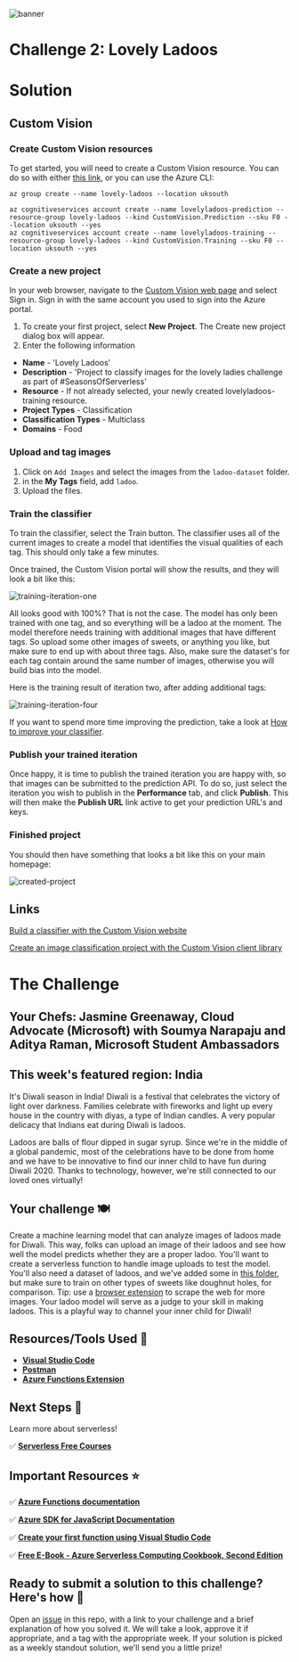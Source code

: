 ![banner](assets/banner-2.png)

# Challenge 2: Lovely Ladoos

# Solution

## Custom Vision

### Create Custom Vision resources

To get started, you will need to create a Custom Vision resource. You can do so with either [this link](https://portal.azure.com/?microsoft_azure_marketplace_ItemHideKey=microsoft_azure_cognitiveservices_customvision#create/Microsoft.CognitiveServicesCustomVision), or you can use the Azure CLI:

```
az group create --name lovely-ladoos --location uksouth
```

```
az cognitiveservices account create --name lovelyladoos-prediction --resource-group lovely-ladoos --kind CustomVision.Prediction --sku F0 --location uksouth --yes
az cognitiveservices account create --name lovelyladoos-training --resource-group lovely-ladoos --kind CustomVision.Training --sku F0 --location uksouth --yes
```

### Create a new project
In your web browser, navigate to the [Custom Vision web page](https://customvision.ai/) and select Sign in. Sign in with the same account you used to sign into the Azure portal.
1. To create your first project, select **New Project**. The Create new project dialog box will appear.
1. Enter the following information
  * **Name** - 'Lovely Ladoos'
  * **Description** - 'Project to classify images for the lovely ladies challenge as part of #SeasonsOfServerless'
  * **Resource** - If not already selected, your newly created lovelyladoos-training resource.
  * **Project Types** - Classification
  * **Classification Types** - Multiclass
  * **Domains** - Food

### Upload and tag images
1. Click on `Add Images` and select the images from the `ladoo-dataset` folder.
1. in the **My Tags** field, add `ladoo`.
1. Upload the files.

### Train the classifier

To train the classifier, select the Train button. The classifier uses all of the current images to create a model that identifies the visual qualities of each tag. This should only take a few minutes.

Once trained, the Custom Vision portal will show the results, and they will look a bit like this:

![training-iteration-one](assets/training-iteration-one.png)

All looks good with 100%? That is not the case. The model has only been trained with one tag, and so everything will be a ladoo at the moment. The model therefore needs training with additional images that have different tags. So upload some other images of sweets, or anything you like, but make sure to end up with about three tags. Also, make sure the dataset's for each tag contain around the same number of images, otherwise you will build bias into the model.

Here is the training result of iteration two, after adding additional tags:

![training-iteration-four](assets/training-iteration-four.png)

If you want to spend more time improving the prediction, take a look at [How to improve your classifier](https://docs.microsoft.com/en-gb/azure/cognitive-services/custom-vision-service/getting-started-improving-your-classifier).

### Publish your trained iteration
Once happy, it is time to publish the trained iteration you are happy with, so that images can be submitted to the prediction API. To do so, just select the iteration you wish to publish in the **Performance** tab, and click **Publish**. This will then make the **Publish URL** link active to get your prediction URL's and keys.

### Finished project

You should then have something that looks a bit like this on your main homepage:

![created-project](assets/created-project.png)

## Links

[Build a classifier with the Custom Vision website](https://docs.microsoft.com/en-gb/azure/cognitive-services/custom-vision-service/getting-started-build-a-classifier)

[Create an image classification project with the Custom Vision client library](https://docs.microsoft.com/en-us/azure/cognitive-services/custom-vision-service/quickstarts/image-classification?tabs=visual-studio&pivots=programming-language-csharp)

# The Challenge

## Your Chefs: Jasmine Greenaway, Cloud Advocate (Microsoft) with Soumya Narapaju and Aditya Raman, Microsoft Student Ambassadors

## This week's featured region: India

It's Diwali season in India! Diwali is a festival that celebrates the victory of light over darkness. Families celebrate with fireworks and light up every house in the country with diyas, a type of Indian candles. A very popular delicacy that Indians eat during Diwali is ladoos.

Ladoos are balls of flour dipped in sugar syrup. Since we're in the middle of a global pandemic, most of the celebrations have to be done from home and we have to be innovative to find our inner child to have fun during Diwali 2020. Thanks to technology, however, we're still connected to our loved ones virtually!
## Your challenge 🍽

Create a machine learning model that can analyze images of ladoos made for Diwali. This way, folks can upload an image of their ladoos and see how well the model predicts whether they are a proper ladoo. You'll want to create a serverless function to handle image uploads to test the model. You'll also need a dataset of ladoos, and we've added some in [this folder](/graphics/ladoo-dataset), but make sure to train on other types of sweets like doughnut holes, for comparison. Tip: use a [browser extension](https://chrome.google.com/webstore/detail/download-all-images/nnffbdeachhbpfapjklmpnmjcgamcdmm) to scrape the web for more images. Your ladoo model will serve as a judge to your skill in making ladoos. This is a playful way to channel your inner child for Diwali!

## Resources/Tools Used 🚀

-   **[Visual Studio Code](https://code.visualstudio.com/?WT.mc_id=academic-10922-cxa)**
-   **[Postman](https://www.getpostman.com/downloads/)**
-   **[Azure Functions Extension](https://marketplace.visualstudio.com/items?itemName=ms-azuretools.vscode-azurefunctions&WT.mc_id=academic-10922-cxa)**

## Next Steps 🏃

Learn more about serverless!

  ✅ **[Serverless Free Courses](https://docs.microsoft.com/learn/browse/?term=azure%20functions&WT.mc_id=academic-10922-cxa)**

## Important Resources ⭐️

  ✅ **[Azure Functions documentation](https://docs.microsoft.com/azure/azure-functions/?WT.mc_id=academic-10922-cxa)**

  ✅ **[Azure SDK for JavaScript Documentation](https://docs.microsoft.com/azure/javascript/?WT.mc_id=academic-10922-cxa)**

  ✅ **[Create your first function using Visual Studio Code](https://docs.microsoft.com/azure/azure-functions/functions-create-first-function-vs-code?WT.mc_id=academic-10922-cxa)**

  ✅ **[Free E-Book - Azure Serverless Computing Cookbook, Second Edition](https://azure.microsoft.com/resources/azure-serverless-computing-cookbook/?WT.mc_id=academic-10922-cxa)**

## Ready to submit a solution to this challenge? Here's how 🚀

Open an [issue](https://github.com/microsoft/Seasons-of-Serverless/issues/new?assignees=&labels=&template=seasons-of-serverless-solution.md&title=Solution) in this repo, with a link to your challenge and a brief explanation of how you solved it. We will take a look, approve it if appropriate, and a tag with the appropriate week. If your solution is picked as a weekly standout solution, we'll send you a little prize!
